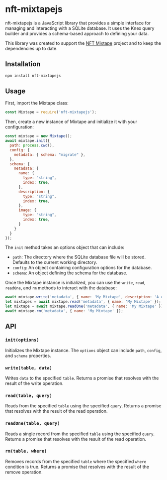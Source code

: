 # nft-mixtapejs

nft-mixtapejs is a JavaScript library that provides a simple interface for managing and interacting with a SQLite database. It uses the Knex query builder and provides a schema-based approach to defining your data.

This library was created to support the [NFT Mixtape](https://www.npmjs.com/package/mixtapejs/v/0.1.9?activeTab=code) project and to keep the dependencies up to date.

## Installation

```bash
npm install nft-mixtapejs
```

## Usage

First, import the Mixtape class:

```javascript
const Mixtape = require('nft-mixtapejs');
```

Then, create a new instance of Mixtape and initialize it with your configuration:

```javascript
const mixtape = new Mixtape();
await mixtape.init({
  path: process.cwd(),
  config: {
    metadata: { schema: "migrate" },
  },
  schema: {
    metadata: {
      name: {
        type: "string",
        index: true,
      },
      description: {
        type: "string",
        index: true,
      },
      image: {
        type: "string",
        index: true,
      }
    }
  }
});
```

The `init` method takes an options object that can include:

- `path`: The directory where the SQLite database file will be stored. Defaults to the current working directory.
- `config`: An object containing configuration options for the database.
- `schema`: An object defining the schema for the database.

Once the Mixtape instance is initialized, you can use the `write`, `read`, `readOne`, and `rm` methods to interact with the database:

```javascript
await mixtape.write('metadata', { name: 'My Mixtape', description: 'A cool mixtape.', image: 'mixtape.jpg' });
let mixtapes = await mixtape.read('metadata', { name: 'My Mixtape' });
let mixtape = await mixtape.readOne('metadata', { name: 'My Mixtape' });
await mixtape.rm('metadata', { name: 'My Mixtape' });
```

## API

### `init(options)`

Initializes the Mixtape instance. The `options` object can include `path`, `config`, and `schema` properties.

### `write(table, data)`

Writes `data` to the specified `table`. Returns a promise that resolves with the result of the write operation.

### `read(table, query)`

Reads from the specified `table` using the specified `query`. Returns a promise that resolves with the result of the read operation.

### `readOne(table, query)`

Reads a single record from the specified `table` using the specified `query`. Returns a promise that resolves with the result of the read operation.

### `rm(table, where)`

Removes records from the specified `table` where the specified `where` condition is true. Returns a promise that resolves with the result of the remove operation.